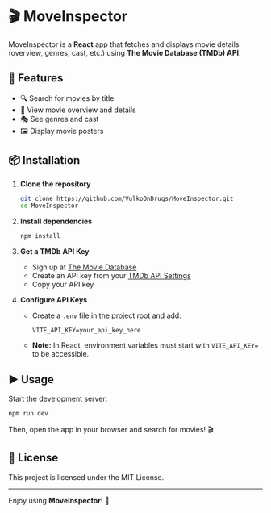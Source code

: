 # 🎬 MoveInspector  

MoveInspector is a **React** app that fetches and displays movie details (overview, genres, cast, etc.) using **The Movie Database (TMDb) API**.  

## 🚀 Features  

- 🔍 Search for movies by title  
- 📖 View movie overview and details  
- 🎭 See genres and cast  
- 🖼️ Display movie posters  

## 📦 Installation  

1. **Clone the repository**  
   ```bash
   git clone https://github.com/VulkoOnDrugs/MoveInspector.git
   cd MoveInspector
   ```

2. **Install dependencies**  
   ```bash
   npm install  
   ```

3. **Get a TMDb API Key**  
   - Sign up at [The Movie Database](https://www.themoviedb.org/)  
   - Create an API key from your [TMDb API Settings](https://www.themoviedb.org/settings/api)  
   - Copy your API key  

4. **Configure API Keys**  
   - Create a `.env` file in the project root and add:  
     ```env
     VITE_API_KEY=your_api_key_here
     ```  
   - **Note:** In React, environment variables must start with `VITE_API_KEY=` to be accessible.  

## ▶️ Usage  

Start the development server:  
```bash
npm run dev  
```

Then, open the app in your browser and search for movies! 🎬  

## 📜 License  

This project is licensed under the MIT License.  

---

Enjoy using **MoveInspector**! 🚀  
